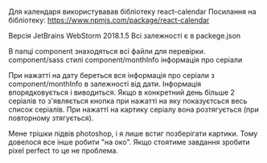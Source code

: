 Для календаря використувавав бібліотеку react-calendar
Посилання на бібліотеку: https://www.npmjs.com/package/react-calendar


Версія JetBrains WebStorm 2018.1.5
Всі залежності є в packege.json

В папці component знаходяться всі файли для перевірки.
component/sass стилі
component/monthInfo інформація про серіали

При нажатті на дату береться вся інформація про серіали з component/monthInfo в залежності від дати.
Інформація впорядковується і виводиться.
Якщо в конкретний день більше 2 серіалів то з'являється кнопка при нажатті на яку показуєтсься весь список серіалів.
При нажатті на картику серіалу вона розтягується (при повторному зтягується).

Мене трішки підвів photoshop, і я лише встиг позберігати картики. Тому довелося все інше робити "на око".
Якщо стоятиме завдання зробити pixel perfect то це не проблема.